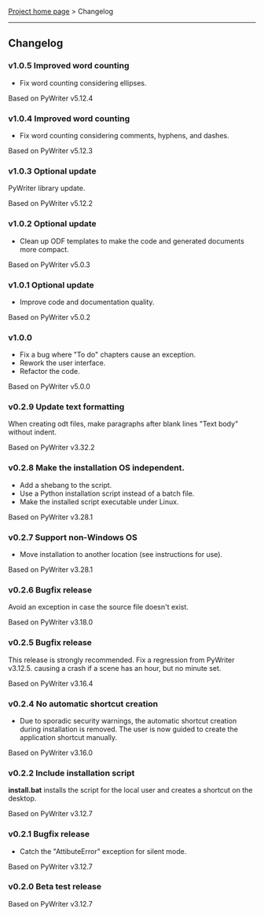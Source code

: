[Project home page](index) > Changelog

------------------------------------------------------------------------

## Changelog

### v1.0.5 Improved word counting

- Fix word counting considering ellipses.

Based on PyWriter v5.12.4

### v1.0.4 Improved word counting

- Fix word counting considering comments, hyphens, and dashes.

Based on PyWriter v5.12.3

### v1.0.3 Optional update

PyWriter library update.

Based on PyWriter v5.12.2

### v1.0.2 Optional update

- Clean up ODF templates to make the code and generated documents more compact.

Based on PyWriter v5.0.3

### v1.0.1 Optional update

- Improve code and documentation quality.

Based on PyWriter v5.0.2

### v1.0.0

- Fix a bug where "To do" chapters cause an exception.
- Rework the user interface. 
- Refactor the code.

Based on PyWriter v5.0.0

### v0.2.9 Update text formatting

When creating odt files, make paragraphs after blank lines "Text body" without indent.

Based on PyWriter v3.32.2

### v0.2.8 Make the installation OS independent.

- Add a shebang to the script.
- Use a Python installation script instead of a batch file.
- Make the installed script executable under Linux.

Based on PyWriter v3.28.1

### v0.2.7 Support non-Windows OS

- Move installation to another location (see instructions for use).

Based on PyWriter v3.28.1

### v0.2.6 Bugfix release

Avoid an exception in case the source file doesn't exist.

Based on PyWriter v3.18.0

### v0.2.5 Bugfix release

This release is strongly recommended.
Fix a regression from PyWriter v3.12.5. causing a crash if a scene has an 
hour, but no minute set.

Based on PyWriter v3.16.4

### v0.2.4 No automatic shortcut creation

- Due to sporadic security warnings, the automatic shortcut creation during installation is removed. The user is now guided to create the application shortcut manually.  

Based on PyWriter v3.16.0

### v0.2.2 Include installation script

**install.bat** installs the script for the local user and creates a 
shortcut on the desktop.

Based on PyWriter v3.12.7

### v0.2.1 Bugfix release

- Catch the "AttibuteError" exception for silent mode.

Based on PyWriter v3.12.7

### v0.2.0 Beta test release

Based on PyWriter v3.12.7
